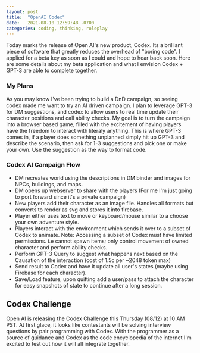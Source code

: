 ```yaml
---
layout: post
title:  "OpenAI Codex"
date:   2021-08-10 12:59:48 -0700
categories: coding, thinking, roleplay
---
```


Today marks the release of Open AI's new product, Codex. Its a brilliant piece of software that greatly reduces the overhead of "boring code". I applied for a beta key as soon as I could and hope to hear back soon. Here are some details about my beta application and what I envision Codex + GPT-3 are able to complete together.

### My Plans
As you may know I've been trying to build a DnD campaign, so seeing codex made me want to try an AI driven campaign. I plan to leverage GPT-3 for DM suggestions, and codex to allow users to real time update their character positions and call ability checks. My goal is to turn the campaign into a browser based game, filled with the excitement of having players have the freedom to interact with literaly anything. This is where GPT-3 comes in, if a player does something unplanned simply hit up GPT-3 and describe the scenario, then ask for 1-3 suggestions and pick one or make your own. Use the suggestion as the way to format code. 

### Codex AI Campaign Flow
- DM recreates world using the descriptions in DM binder and images for NPCs, buildings, and maps.
- DM opens up webserver to share with the players (For me I'm just going to port forward since it's a private campaign)
- New players add their character as an image file. Handles all formats but converts to render as svg and stores it into firebase.
- Player either uses text to move or keyboard/mouse similar to a choose your own adventure style.
- Players interact with the environment which sends it over to a subset of Codex to animate. 
  Note: Accessing a subset of Codex must have limited permissions. i.e cannot spawn items; only control movement of owned character and perform ability checks.
- Perform GPT-3 Query to suggest what happens next based on the Causation of the interaction (cost of 1.5c per ~2048 token max)
- Send result to Codex and have it update all user's states (maybe using Firebase for each character).
- Save/Load feature, upon quitting add a user/pass to attach the character for easy snapshots of state to continue after a long session.

## Codex Challenge
Open AI is releasing the Codex Challenge this Thursday (08/12) at 10 AM PST. At first glace, it looks like contestants will be solving interview questions by pair programming with Codex. With the programmer as a source of guidance and Codex as the code encyclopedia of the internet I'm excited to test out how it will all integrate together.